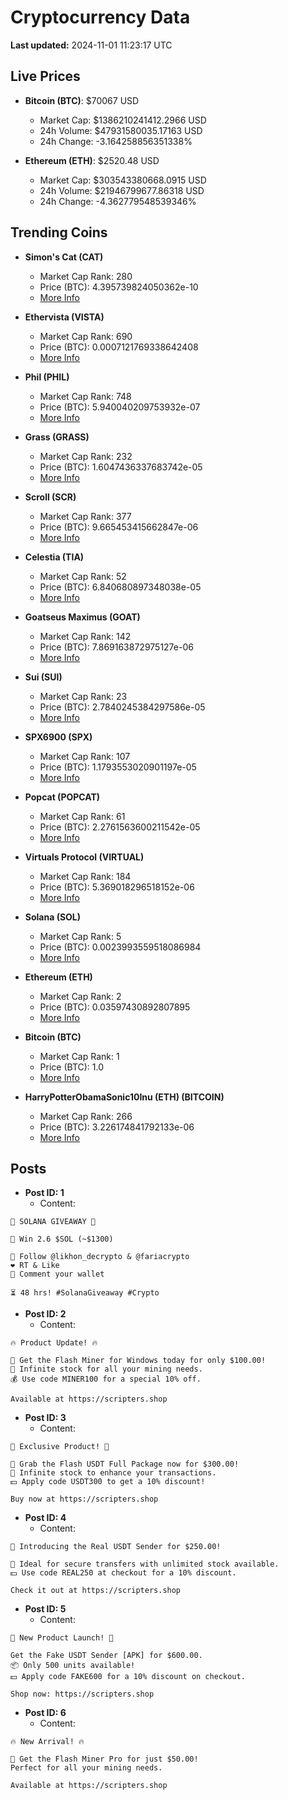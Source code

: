 # Cryptocurrency Data

**Last updated:** 2024-11-01 11:23:17 UTC

## Live Prices
- **Bitcoin (BTC)**: $70067 USD
  - Market Cap: $1386210241412.2966 USD
  - 24h Volume: $47931580035.17163 USD
  - 24h Change: -3.164258856351338%

- **Ethereum (ETH)**: $2520.48 USD
  - Market Cap: $303543380668.0915 USD
  - 24h Volume: $21946799677.86318 USD
  - 24h Change: -4.362779548539346%

## Trending Coins
- **Simon's Cat (CAT)**
  - Market Cap Rank: 280
  - Price (BTC): 4.395739824050362e-10
  - [More Info](https://www.coingecko.com/en/coins/simons-cat)

- **Ethervista (VISTA)**
  - Market Cap Rank: 690
  - Price (BTC): 0.0007121769338642408
  - [More Info](https://www.coingecko.com/en/coins/ethervista)

- **Phil (PHIL)**
  - Market Cap Rank: 748
  - Price (BTC): 5.940040209753932e-07
  - [More Info](https://www.coingecko.com/en/coins/phil)

- **Grass (GRASS)**
  - Market Cap Rank: 232
  - Price (BTC): 1.6047436337683742e-05
  - [More Info](https://www.coingecko.com/en/coins/grass)

- **Scroll (SCR)**
  - Market Cap Rank: 377
  - Price (BTC): 9.665453415662847e-06
  - [More Info](https://www.coingecko.com/en/coins/scroll)

- **Celestia (TIA)**
  - Market Cap Rank: 52
  - Price (BTC): 6.840680897348038e-05
  - [More Info](https://www.coingecko.com/en/coins/celestia)

- **Goatseus Maximus (GOAT)**
  - Market Cap Rank: 142
  - Price (BTC): 7.869163872975127e-06
  - [More Info](https://www.coingecko.com/en/coins/goatseus-maximus)

- **Sui (SUI)**
  - Market Cap Rank: 23
  - Price (BTC): 2.7840245384297586e-05
  - [More Info](https://www.coingecko.com/en/coins/sui)

- **SPX6900 (SPX)**
  - Market Cap Rank: 107
  - Price (BTC): 1.1793553020901197e-05
  - [More Info](https://www.coingecko.com/en/coins/spx6900)

- **Popcat (POPCAT)**
  - Market Cap Rank: 61
  - Price (BTC): 2.2761563600211542e-05
  - [More Info](https://www.coingecko.com/en/coins/popcat)

- **Virtuals Protocol (VIRTUAL)**
  - Market Cap Rank: 184
  - Price (BTC): 5.369018296518152e-06
  - [More Info](https://www.coingecko.com/en/coins/virtual-protocol)

- **Solana (SOL)**
  - Market Cap Rank: 5
  - Price (BTC): 0.0023993559518086984
  - [More Info](https://www.coingecko.com/en/coins/solana)

- **Ethereum (ETH)**
  - Market Cap Rank: 2
  - Price (BTC): 0.03597430892807895
  - [More Info](https://www.coingecko.com/en/coins/ethereum)

- **Bitcoin (BTC)**
  - Market Cap Rank: 1
  - Price (BTC): 1.0
  - [More Info](https://www.coingecko.com/en/coins/bitcoin)

- **HarryPotterObamaSonic10Inu (ETH) (BITCOIN)**
  - Market Cap Rank: 266
  - Price (BTC): 3.226174841792133e-06
  - [More Info](https://www.coingecko.com/en/coins/harrypotterobamasonic10inu-eth)

## Posts
- **Post ID: 1**
  - Content:
```
🚀 SOLANA GIVEAWAY 🚀

🎁 Win 2.6 $SOL (~$1300)

🤝 Follow @likhon_decrypto & @fariacrypto
❤️ RT & Like
💬 Comment your wallet

⏳ 48 hrs! #SolanaGiveaway #Crypto
```

- **Post ID: 2**
  - Content:
```
🔥 Product Update! 🔥

🚀 Get the Flash Miner for Windows today for only $100.00!
🔋 Infinite stock for all your mining needs.
💰 Use code MINER100 for a special 10% off.

Available at https://scripters.shop
```

- **Post ID: 3**
  - Content:
```
🎁 Exclusive Product! 🎁

💸 Grab the Flash USDT Full Package now for $300.00!
🎉 Infinite stock to enhance your transactions.
💵 Apply code USDT300 to get a 10% discount!

Buy now at https://scripters.shop
```

- **Post ID: 4**
  - Content:
```
💎 Introducing the Real USDT Sender for $250.00!

💼 Ideal for secure transfers with unlimited stock available.
💵 Use code REAL250 at checkout for a 10% discount.

Check it out at https://scripters.shop
```

- **Post ID: 5**
  - Content:
```
🚀 New Product Launch! 🚀

Get the Fake USDT Sender [APK] for $600.00.
📦 Only 500 units available!
💵 Apply code FAKE600 for a 10% discount on checkout.

Shop now: https://scripters.shop
```

- **Post ID: 6**
  - Content:
```
🔥 New Arrival! 🔥

💸 Get the Flash Miner Pro for just $50.00!
Perfect for all your mining needs.

Available at https://scripters.shop
```

